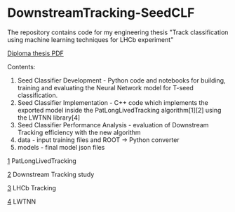 # DownstreamTracking-SeedCLF

The repository contains code for my engineering thesis "Track classification using machine learning
techniques for LHCb experiment"

[Diploma thesis PDF](track-classification-artur-kucia.pdf)

Contents:
1. Seed Classifier Development - Python code and notebooks for building, training and evaluating the Neural Network model for T-seed classification. 
2. Seed Classifier Implementation - C++ code which implements the exported model inside the PatLongLivedTracking algorithm[1][2] using the LWTNN library[4]
3. Seed Classifier Performance Analysis - evaluation of Downstream Tracking efficiency with the new algorithm
4. data - input training files and ROOT -> Python converter
5. models - final model json files


[1]( http://cds.cern.ch/record/2240723?ln=en) PatLongLivedTracking

[2]( https://github.com/adendek/DownstreamTracking) Downstream Tracking study

[3]( https://twiki.cern.ch/twiki/bin/view/LHCb/LHCbTrackingStrategies#Downstream_tracking) LHCb Tracking 

[4]( https://github.com/lwtnn/lwtnn "LWTNN") LWTNN
